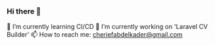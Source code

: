 ### Hi there 👋

🌱 I’m currently learning CI/CD
🔭 I’m currently working on 'Laravel CV Builder'
📫 How to reach me: cheriefabdelkader@gmail.com

<!--
**CHERIEF-Dz/CHERIEF-Dz** is a ✨ _special_ ✨ repository because its `README.md` (this file) appears on your GitHub profile.

Here are some ideas to get you started:

- 🔭 I’m currently working on ...
- 🌱 I’m currently learning ...
- 👯 I’m looking to collaborate on ...
- 🤔 I’m looking for help with ...
- 💬 Ask me about ...
- 😄 Pronouns: ...
- ⚡ Fun fact: ...
-->
